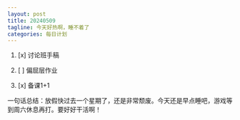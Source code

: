 ```yaml
---
layout: post
title: 20240509
tagline: 今天好热啊，睡不着了
categories: 每日计划
---
```


1. [x] 讨论班手稿

2. [ ] 偏屈层作业

3. [x] 备课1+1

一句话总结：放假快过去一个星期了，还是非常颓废。今天还是早点睡吧，游戏等到周六休息再打。要好好干活啊！
